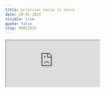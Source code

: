 ```yaml
---
title: priorizar hacia lo único
date: 10-01-2025
visible: true
quote: false
slug: 09022025
---
```

<iframe src="https://www.youtube.com/embed/pckt2MYaDJg" allowfullscreen></iframe>
